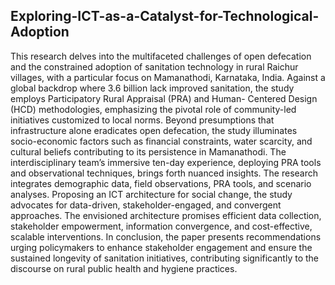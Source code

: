 ## Exploring-ICT-as-a-Catalyst-for-Technological-Adoption
This research delves into the multifaceted challenges of open defecation and the
constrained adoption of sanitation technology in rural Raichur villages, with a particular
focus on Mamanathodi, Karnataka, India. Against a global backdrop where 3.6 billion lack
improved sanitation, the study employs Participatory Rural Appraisal (PRA) and Human-
Centered Design (HCD) methodologies, emphasizing the pivotal role of community-led initiatives
customized to local norms. Beyond presumptions that infrastructure alone eradicates
open defecation, the study illuminates socio-economic factors such as financial constraints,
water scarcity, and cultural beliefs contributing to its persistence in Mamanathodi. The interdisciplinary
team’s immersive ten-day experience, deploying PRA tools and observational
techniques, brings forth nuanced insights. The research integrates demographic data, field observations,
PRA tools, and scenario analyses. Proposing an ICT architecture for social change,
the study advocates for data-driven, stakeholder-engaged, and convergent approaches. The
envisioned architecture promises efficient data collection, stakeholder empowerment, information
convergence, and cost-effective, scalable interventions. In conclusion, the paper presents
recommendations urging policymakers to enhance stakeholder engagement and ensure the
sustained longevity of sanitation initiatives, contributing significantly to the discourse on
rural public health and hygiene practices.
